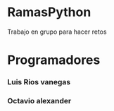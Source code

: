 # RamasPython
Trabajo en grupo para hacer retos
# Programadores
### Luis Rios vanegas
### Octavio alexander
### 
    
